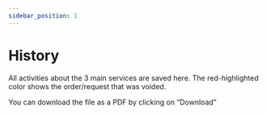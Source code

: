 ```yaml
---
sidebar_position: 1
---
```


# History

All activities about the 3 main services are saved here.
The red-highlighted color shows the order/request that was voided.

You can download the file as a PDF by clicking on “Download”
